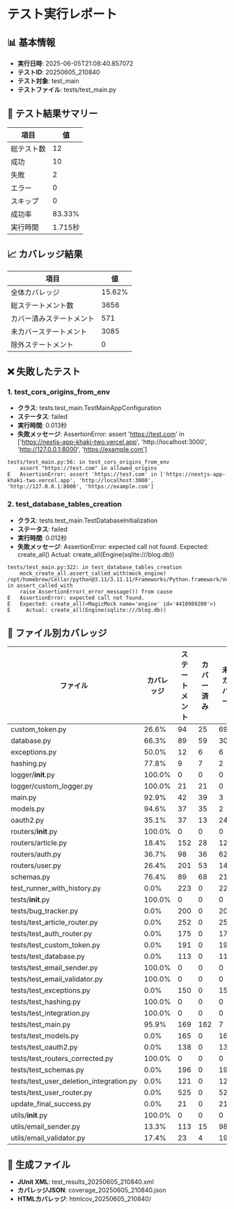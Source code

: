 # テスト実行レポート

## 📊 基本情報
- **実行日時**: 2025-06-05T21:08:40.857072
- **テストID**: 20250605_210840
- **テスト対象**: test_main
- **テストファイル**: tests/test_main.py

## 🧪 テスト結果サマリー

| 項目 | 値 |
|------|-----|
| 総テスト数 | 12 |
| 成功 | 10 |
| 失敗 | 2 |
| エラー | 0 |
| スキップ | 0 |
| 成功率 | 83.33% |
| 実行時間 | 1.715秒 |

## 📈 カバレッジ結果

| 項目 | 値 |
|------|-----|
| 全体カバレッジ | 15.62% |
| 総ステートメント数 | 3656 |
| カバー済みステートメント | 571 |
| 未カバーステートメント | 3085 |
| 除外ステートメント | 0 |


## ❌ 失敗したテスト

### 1. test_cors_origins_from_env
- **クラス**: tests.test_main.TestMainAppConfiguration
- **ステータス**: failed
- **実行時間**: 0.013秒
- **失敗メッセージ**: AssertionError: assert 'https://test.com' in ['https://nextjs-app-khaki-two.vercel.app', 'http://localhost:3000', 'http://127.0.0.1:8000', 'https://example.com']
```
tests/test_main.py:56: in test_cors_origins_from_env
    assert "https://test.com" in allowed_origins
E   AssertionError: assert 'https://test.com' in ['https://nextjs-app-khaki-two.vercel.app', 'http://localhost:3000', 'http://127.0.0.1:8000', 'https://example.com']
```

### 2. test_database_tables_creation
- **クラス**: tests.test_main.TestDatabaseInitialization
- **ステータス**: failed
- **実行時間**: 0.012秒
- **失敗メッセージ**: AssertionError: expected call not found.
Expected: create_all(<MagicMock name='engine' id='4410989200'>)
  Actual: create_all(Engine(sqlite:///blog.db))
```
tests/test_main.py:322: in test_database_tables_creation
    mock_create_all.assert_called_with(mock_engine)
/opt/homebrew/Cellar/python@3.11/3.11.11/Frameworks/Python.framework/Versions/3.11/lib/python3.11/unittest/mock.py:939: in assert_called_with
    raise AssertionError(_error_message()) from cause
E   AssertionError: expected call not found.
E   Expected: create_all(<MagicMock name='engine' id='4410989200'>)
E     Actual: create_all(Engine(sqlite:///blog.db))
```


## 📁 ファイル別カバレッジ

| ファイル | カバレッジ | ステートメント | カバー済み | 未カバー |
|----------|------------|----------------|-----------|----------|
| custom_token.py | 26.6% | 94 | 25 | 69 |
| database.py | 66.3% | 89 | 59 | 30 |
| exceptions.py | 50.0% | 12 | 6 | 6 |
| hashing.py | 77.8% | 9 | 7 | 2 |
| logger/__init__.py | 100.0% | 0 | 0 | 0 |
| logger/custom_logger.py | 100.0% | 21 | 21 | 0 |
| main.py | 92.9% | 42 | 39 | 3 |
| models.py | 94.6% | 37 | 35 | 2 |
| oauth2.py | 35.1% | 37 | 13 | 24 |
| routers/__init__.py | 100.0% | 0 | 0 | 0 |
| routers/article.py | 18.4% | 152 | 28 | 124 |
| routers/auth.py | 36.7% | 98 | 36 | 62 |
| routers/user.py | 26.4% | 201 | 53 | 148 |
| schemas.py | 76.4% | 89 | 68 | 21 |
| test_runner_with_history.py | 0.0% | 223 | 0 | 223 |
| tests/__init__.py | 100.0% | 0 | 0 | 0 |
| tests/bug_tracker.py | 0.0% | 200 | 0 | 200 |
| tests/test_article_router.py | 0.0% | 252 | 0 | 252 |
| tests/test_auth_router.py | 0.0% | 175 | 0 | 175 |
| tests/test_custom_token.py | 0.0% | 191 | 0 | 191 |
| tests/test_database.py | 0.0% | 113 | 0 | 113 |
| tests/test_email_sender.py | 100.0% | 0 | 0 | 0 |
| tests/test_email_validator.py | 100.0% | 0 | 0 | 0 |
| tests/test_exceptions.py | 0.0% | 150 | 0 | 150 |
| tests/test_hashing.py | 100.0% | 0 | 0 | 0 |
| tests/test_integration.py | 100.0% | 0 | 0 | 0 |
| tests/test_main.py | 95.9% | 169 | 162 | 7 |
| tests/test_models.py | 0.0% | 165 | 0 | 165 |
| tests/test_oauth2.py | 0.0% | 138 | 0 | 138 |
| tests/test_routers_corrected.py | 100.0% | 0 | 0 | 0 |
| tests/test_schemas.py | 0.0% | 196 | 0 | 196 |
| tests/test_user_deletion_integration.py | 0.0% | 121 | 0 | 121 |
| tests/test_user_router.py | 0.0% | 525 | 0 | 525 |
| update_final_success.py | 0.0% | 21 | 0 | 21 |
| utils/__init__.py | 100.0% | 0 | 0 | 0 |
| utils/email_sender.py | 13.3% | 113 | 15 | 98 |
| utils/email_validator.py | 17.4% | 23 | 4 | 19 |

## 📎 生成ファイル
- **JUnit XML**: test_results_20250605_210840.xml
- **カバレッジJSON**: coverage_20250605_210840.json
- **HTMLカバレッジ**: htmlcov_20250605_210840/
